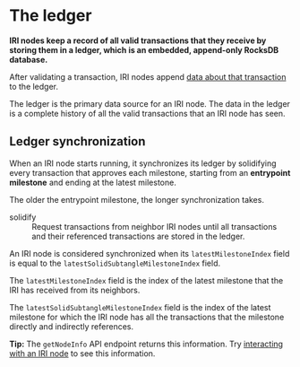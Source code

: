 # The ledger

**IRI nodes keep a record of all valid transactions that they receive by storing them in a ledger, which is an embedded, append-only RocksDB database.**

After validating a transaction, IRI nodes append [data about that transaction](../references/data-in-the-ledger.md) to the ledger.

The ledger is the primary data source for an IRI node. The data in the ledger is a complete history of all the valid transactions that an IRI node has seen.

## Ledger synchronization

When an IRI node starts running, it synchronizes its ledger by solidifying every transaction that approves each milestone, starting from an **entrypoint milestone** and ending at the latest milestone.

The older the entrypoint milestone, the longer synchronization takes.

<dl><dt>solidify</dt><dd>Request transactions from neighbor IRI nodes until all transactions and their referenced transactions are stored in the ledger.</dd></dl>

An IRI node is considered synchronized when its `latestMilestoneIndex` field is equal to the `latestSolidSubtangleMilestoneIndex` field.

The `latestMilestoneIndex` field is the index of the latest milestone that the IRI has received from its neighbors.

The `latestSolidSubtangleMilestoneIndex` field is the index of the latest milestone for which the IRI node has all the transactions that the milestone directly and indirectly references.

**Tip:** The `getNodeInfo` API endpoint returns this information. Try [interacting with an IRI node](../how-to-guides/interact-with-an-iri-node.md) to see this information.
